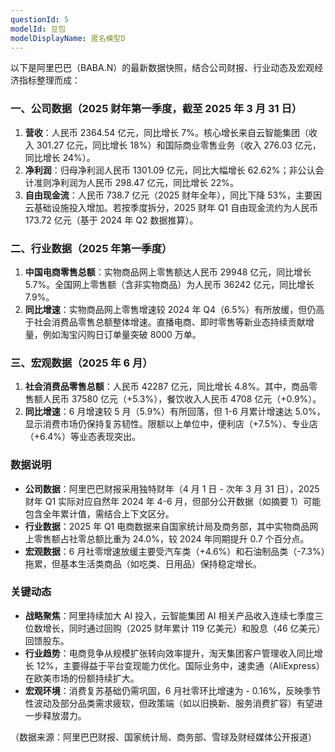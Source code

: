 ```yaml
---
questionId: 5
modelId: 豆包
modelDisplayName: 匿名模型D
---
```

以下是阿里巴巴（BABA.N）的最新数据快照，结合公司财报、行业动态及宏观经济指标整理而成：

### 一、公司数据（2025 财年第一季度，截至 2025 年 3 月 31 日）

1. **营收**：人民币 2364.54 亿元，同比增长 7%。核心增长来自云智能集团（收入 301.27 亿元，同比增长 18%）和国际商业零售业务（收入 276.03 亿元，同比增长 24%）。
2. **净利润**：归母净利润人民币 1301.09 亿元，同比大幅增长 62.62%；非公认会计准则净利润为人民币 298.47 亿元，同比增长 22%。
3. **自由现金流**：人民币 738.7 亿元（2025 财年全年），同比下降 53%，主要因云基础设施投入增加。若按季度拆分，2025 财年 Q1 自由现金流约为人民币 173.72 亿元（基于 2024 年 Q2 数据推算）。

### 二、行业数据（2025 年第一季度）

1. **中国电商零售总额**：实物商品网上零售额达人民币 29948 亿元，同比增长 5.7%。全国网上零售额（含非实物商品）为人民币 36242 亿元，同比增长 7.9%。
2. **同比增速**：实物商品网上零售增速较 2024 年 Q4（6.5%）有所放缓，但仍高于社会消费品零售总额整体增速。直播电商、即时零售等新业态持续贡献增量，例如淘宝闪购日订单量突破 8000 万单。

### 三、宏观数据（2025 年 6 月）

1. **社会消费品零售总额**：人民币 42287 亿元，同比增长 4.8%。其中，商品零售额人民币 37580 亿元（+5.3%），餐饮收入人民币 4708 亿元（+0.9%）。
2. **同比增速**：6 月增速较 5 月（5.9%）有所回落，但 1-6 月累计增速达 5.0%，显示消费市场仍保持复苏韧性。限额以上单位中，便利店（+7.5%）、专业店（+6.4%）等业态表现突出。

### 数据说明

- **公司数据**：阿里巴巴财报采用独特财年（4 月 1 日 - 次年 3 月 31 日），2025 财年 Q1 实际对应自然年 2024 年 4-6 月，但部分公开数据（如摘要 1）可能包含全年累计值，需结合上下文区分。
- **行业数据**：2025 年 Q1 电商数据来自国家统计局及商务部，其中实物商品网上零售额占社零总额比重为 24.0%，较 2024 年同期提升 0.7 个百分点。
- **宏观数据**：6 月社零增速放缓主要受汽车类（+4.6%）和石油制品类（-7.3%）拖累，但基本生活类商品（如吃类、日用品）保持稳定增长。

### 关键动态

- **战略聚焦**：阿里持续加大 AI 投入，云智能集团 AI 相关产品收入连续七季度三位数增长，同时通过回购（2025 财年累计 119 亿美元）和股息（46 亿美元）回馈股东。
- **行业趋势**：电商竞争从规模扩张转向效率提升，淘天集团客户管理收入同比增长 12%，主要得益于平台变现能力优化。国际业务中，速卖通（AliExpress）在欧美市场的份额持续扩大。
- **宏观环境**：消费复苏基础仍需巩固，6 月社零环比增速为 - 0.16%，反映季节性波动及部分品类需求疲软，但政策端（如以旧换新、服务消费扩容）有望进一步释放潜力。

  

（数据来源：阿里巴巴财报、国家统计局、商务部、雪球及财经媒体公开报道）